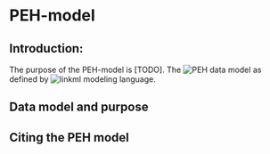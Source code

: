 # PEH-model

## Introduction:
The purpose of the PEH-model is [TODO].
The ![PEH data model](https://github.com/eu-parc/parco-hbm/tree/main/linkml/schema) as defined by ![linkml](https://linkml.io/) modeling language.

## Data model and purpose

## Citing the PEH model
